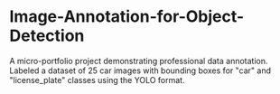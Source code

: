 # Image-Annotation-for-Object-Detection
A micro-portfolio project demonstrating professional data annotation. Labeled a dataset of 25 car images with bounding boxes for "car" and "license_plate" classes using the YOLO format.
